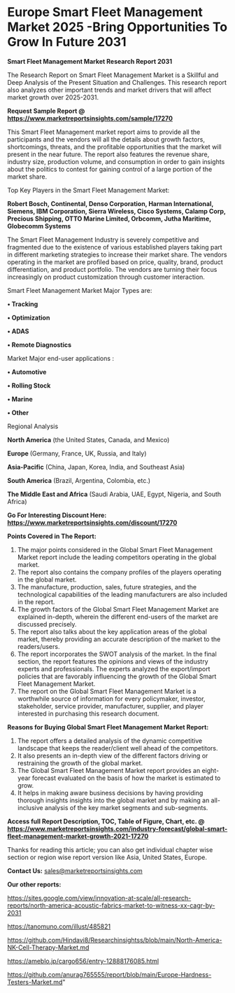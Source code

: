  # Europe Smart Fleet Management Market 2025 -Bring Opportunities To Grow In Future 2031

<strong>Smart Fleet Management Market Research Report 2031</strong>

The Research Report on Smart Fleet Management Market is a Skillful and Deep Analysis of the Present Situation and Challenges. This research report also analyzes other important trends and market drivers that will affect market growth over 2025-2031.

<strong>Request Sample Report @ <a href=https://www.marketreportsinsights.com/sample/17270>https://www.marketreportsinsights.com/sample/17270</a></strong>

This Smart Fleet Management market report aims to provide all the participants and the vendors will all the details about growth factors, shortcomings, threats, and the profitable opportunities that the market will present in the near future. The report also features the revenue share, industry size, production volume, and consumption in order to gain insights about the politics to contest for gaining control of a large portion of the market share.

Top Key Players in the Smart Fleet Management Market:

<strong>Robert Bosch, Continental, Denso Corporation, Harman International, Siemens, IBM Corporation, Sierra Wireless, Cisco Systems, Calamp Corp, Precious Shipping, OTTO Marine Limited, Orbcomm, Jutha Maritime, Globecomm Systems</strong>

The Smart Fleet Management Industry is severely competitive and fragmented due to the existence of various established players taking part in different marketing strategies to increase their market share. The vendors operating in the market are profiled based on price, quality, brand, product differentiation, and product portfolio. The vendors are turning their focus increasingly on product customization through customer interaction.

Smart Fleet Management Market Major Types are:

<strong>• Tracking

• Optimization

• ADAS

• Remote Diagnostics</strong>

Market Major end-user applications :

<strong>• Automotive

• Rolling Stock

• Marine

• Other</strong>

Regional Analysis

</u><strong><b>North America</b></strong> (the United States, Canada, and Mexico)

<strong><b>Europe </b></strong>(Germany, France, UK, Russia, and Italy)

<strong><b>Asia-Pacific</b></strong> (China, Japan, Korea, India, and Southeast Asia)

<strong><b>South America</b></strong> (Brazil, Argentina, Colombia, etc.)

<strong><b>The Middle East and Africa</b></strong> (Saudi Arabia, UAE, Egypt, Nigeria, and South Africa)

<strong>Go For Interesting Discount Here: <a href=https://www.marketreportsinsights.com/discount/17270>https://www.marketreportsinsights.com/discount/17270</a></strong>

<strong>Points Covered in The Report:</strong>
<ol>
  <li>The major points considered in the Global Smart Fleet Management Market report include the leading competitors operating in the global market.</li>
  <li>The report also contains the company profiles of the players operating in the global market.</li>
  <li>The manufacture, production, sales, future strategies, and the technological capabilities of the leading manufacturers are also included in the report.</li>
  <li>The growth factors of the Global Smart Fleet Management Market are explained in-depth, wherein the different end-users of the market are discussed precisely.</li>
  <li>The report also talks about the key application areas of the global market, thereby providing an accurate description of the market to the readers/users.</li>
  <li>The report incorporates the SWOT analysis of the market. In the final section, the report features the opinions and views of the industry experts and professionals. The experts analyzed the export/import policies that are favorably influencing the growth of the Global Smart Fleet Management Market.</li>
  <li>The report on the Global Smart Fleet Management Market is a worthwhile source of information for every policymaker, investor, stakeholder, service provider, manufacturer, supplier, and player interested in purchasing this research document.</li>
</ol>
<strong>Reasons for Buying Global Smart Fleet Management Market Report:</strong>

<ol>
  <li>The report offers a detailed analysis of the dynamic competitive landscape that keeps the reader/client well ahead of the competitors.</li>
  <li>It also presents an in-depth view of the different factors driving or restraining the growth of the global market.</li>
  <li>The Global Smart Fleet Management Market report provides an eight-year forecast evaluated on the basis of how the market is estimated to grow.</li>
  <li>It helps in making aware business decisions by having providing thorough insights insights into the global market and by making an all-inclusive analysis of the key market segments and sub-segments.</li>
</ol>
<strong>Access full Report Description, TOC, Table of Figure, Chart, etc. @ <a href=https://www.marketreportsinsights.com/industry-forecast/global-smart-fleet-management-market-growth-2021-17270>https://www.marketreportsinsights.com/industry-forecast/global-smart-fleet-management-market-growth-2021-17270</a></strong>


Thanks for reading this article; you can also get individual chapter wise section or region wise report version like Asia, United States, Europe.

<strong>Contact Us:</strong>
sales@marketreportsinsights.com

<strong>Our other reports:</strong>

<a href=https://sites.google.com/view/innovation-at-scale/all-research-reports/north-america-acoustic-fabrics-market-to-witness-xx-cagr-by-2031>https://sites.google.com/view/innovation-at-scale/all-research-reports/north-america-acoustic-fabrics-market-to-witness-xx-cagr-by-2031</a>

<a href=https://tanomuno.com/illust/485821>https://tanomuno.com/illust/485821</a>

<a href=https://github.com/Hindavi8/Researchinsightss/blob/main/North-America-NK-Cell-Therapy-Market.md>https://github.com/Hindavi8/Researchinsightss/blob/main/North-America-NK-Cell-Therapy-Market.md</a>

<a href=https://ameblo.jp/cargo656/entry-12888176085.html>https://ameblo.jp/cargo656/entry-12888176085.html</a>

<a href=https://github.com/anurag765555/report/blob/main/Europe-Hardness-Testers-Market.md>https://github.com/anurag765555/report/blob/main/Europe-Hardness-Testers-Market.md</a>"
